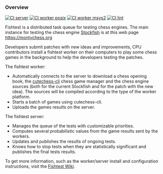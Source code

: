 ### Overview
[![CI server](https://github.com/official-stockfish/fishtest/actions/workflows/server.yaml/badge.svg)](https://github.com/official-stockfish/fishtest/actions/workflows/server.yaml) [![CI worker posix](https://github.com/official-stockfish/fishtest/actions/workflows/worker_posix.yaml/badge.svg)](https://github.com/official-stockfish/fishtest/actions/workflows/worker_posix.yaml) [![CI worker msys2](https://github.com/official-stockfish/fishtest/actions/workflows/worker_msys2.yaml/badge.svg)](https://github.com/official-stockfish/fishtest/actions/workflows/worker_msys2.yaml) [![CI lint](https://github.com/official-stockfish/fishtest/actions/workflows/lint.yaml/badge.svg)](https://github.com/official-stockfish/fishtest/actions/workflows/lint.yaml)

Fishtest is a distributed task queue for testing chess engines. The main instance
for testing the chess engine [Stockfish](https://github.com/official-stockfish/Stockfish) is at this web page https://montychess.org

Developers submit patches with new ideas and improvements, CPU contributors install a fishtest worker on their computers to play some chess games in the background to help the developers testing the patches.

The fishtest worker:
- Automatically connects to the server to download a chess opening book, the [cutechess-cli](https://github.com/cutechess/cutechess) chess game manager and the chess engine sources (both for the current Stockfish and for the patch with the new idea). The sources will be compiled according to the type of the worker platform.
- Starts a batch of games using cutechess-cli.
- Uploads the games results on the server.

The fishtest server:
- Manages the queue of the tests with customizable priorities.
- Computes several probabilistic values from the game results sent by the workers.
- Updates and publishes the results of ongoing tests.
- Knows how to stop tests when they are statistically significant and publishes the final tests results.

To get more information, such as the worker/server install and configuration instructions, visit the [Fishtest Wiki](https://github.com/official-stockfish/fishtest/wiki).
